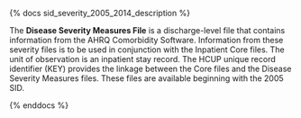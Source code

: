 {% docs sid_severity_2005_2014_description %}

The **Disease Severity Measures File** is a discharge-level file that contains information from the AHRQ Comorbidity Software. Information from these severity files is to be used in conjunction with the Inpatient Core files. The unit of observation is an inpatient stay record. The HCUP unique record identifier (KEY) provides the linkage between the Core files and the Disease Severity Measures files. These files are available beginning with the 2005 SID.

{% enddocs %}
